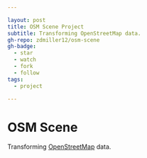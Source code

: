 ```yaml
---

layout: post
title: OSM Scene Project
subtitle: Transforming OpenStreetMap data.
gh-repo: zdmiller12/osm-scene
gh-badge: 
  - star
  - watch
  - fork
  - follow
tags:
  - project

---
```


# OSM Scene

Transforming [OpenStreetMap](https://www.openstreetmap.org/) data.
